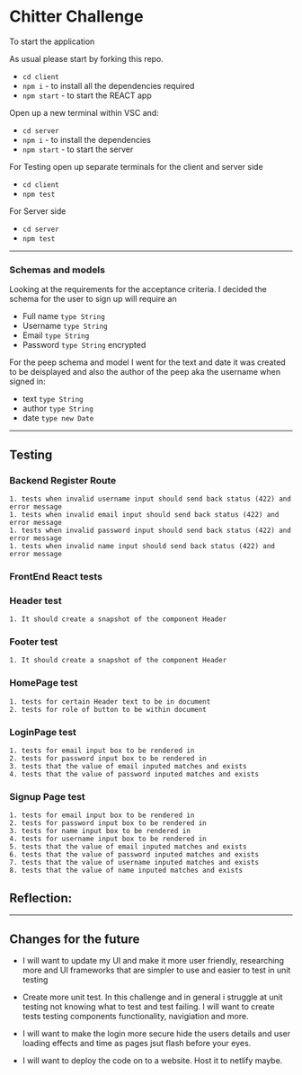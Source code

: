 Chitter Challenge
=================

To start the application

As usual please start by forking this repo.

* `cd client`
* `npm i` - to install all the dependencies required
* `npm start` - to start the REACT app

Open up a new terminal within VSC and:

* `cd server`
* `npm i` - to install the dependencies
* `npm start` - to start the server



For Testing open up separate terminals for the client and server side

* `cd client`
* `npm test`

For Server side

* `cd server`
* `npm test`



-------
### Schemas and models
Looking at the requirements for the acceptance criteria. I decided the schema for the user to sign up will require an
* Full name `type String`
* Username `type String`
* Email `type String`
* Password `type String` encrypted

For the peep schema and model I went for the text and date it was created to be deisplayed and also the author of the peep aka the username when signed in:
* text `type String`
* author `type String`
* date `type new Date`


-------

## Testing
### Backend Register Route
```
1. tests when invalid username input should send back status (422) and error message
1. tests when invalid email input should send back status (422) and error message
1. tests when invalid password input should send back status (422) and error message
1. tests when invalid name input should send back status (422) and error message

```
### FrontEnd React tests
### Header test
```
1. It should create a snapshot of the component Header

```
### Footer test
```
1. It should create a snapshot of the component Header

```
### HomePage test
```
1. tests for certain Header text to be in document
2. tests for role of button to be within document

```

### LoginPage test
```
1. tests for email input box to be rendered in
2. tests for password input box to be rendered in
3. tests that the value of email inputed matches and exists
4. tests that the value of password inputed matches and exists

```
### Signup Page test
```
1. tests for email input box to be rendered in
2. tests for password input box to be rendered in
3. tests for name input box to be rendered in
4. tests for username input box to be rendered in
5. tests that the value of email inputed matches and exists
6. tests that the value of password inputed matches and exists
7. tests that the value of username inputed matches and exists
8. tests that the value of name inputed matches and exists

```

## Reflection:
------
## Changes for the future
- I will want to update my UI and make it more user friendly, researching more and UI frameworks that are simpler to use and easier to test in unit testing

- Create more unit test. In this challenge and in general i struggle at unit testing not knowing what to test and test failing. I will want to create tests testing components functionality, navigiation and more.

- I will want to make the login more secure hide the users details and user loading effects and time as pages jsut flash before your eyes.

- I will want to deploy the code on to a website. Host it to netlify maybe.